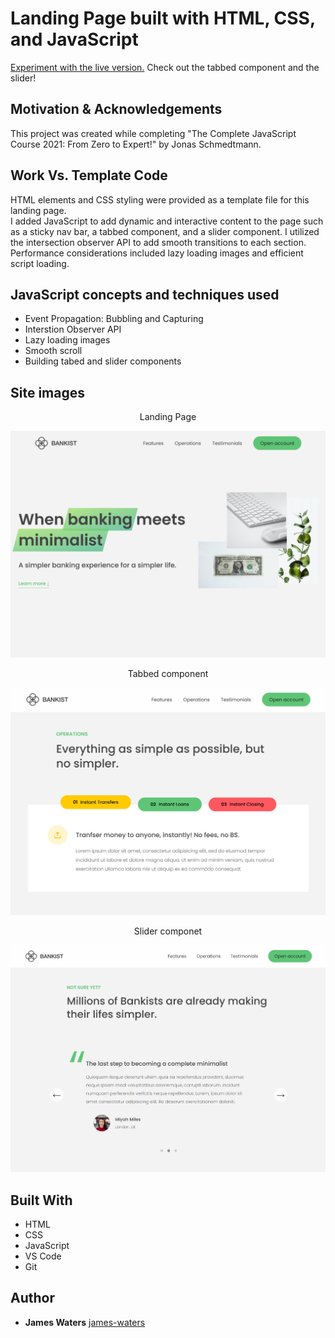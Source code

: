 # Landing Page built with HTML, CSS, and JavaScript

[Experiment with the live version.](https://waters1993.github.io/javascript-landingpage/) Check out the tabbed component and the slider!

## Motivation & Acknowledgements

This project was created while completing "The Complete JavaScript Course 2021: From Zero to Expert!" by Jonas Schmedtmann.

## Work Vs. Template Code

HTML elements and CSS styling were provided as a template file for this landing page.<br>
I added JavaScript to add dynamic and interactive content to the page such as a sticky nav bar, a tabbed component, and a slider component. I utilized the intersection observer API to add smooth transitions to each section. Performance considerations included lazy loading images and efficient script loading.<br>

## JavaScript concepts and techniques used

- Event Propagation: Bubbling and Capturing
- Interstion Observer API
- Lazy loading images
- Smooth scroll
- Building tabed and slider components

## Site images

<div align="center">
  <p>Landing Page</p>
  <img src="./images/landing.PNG" alt="landingPage" width="650"/>
   <p>Tabbed component</p>
  <img src="./images/tabbed.PNG" alt="landingPage" width="650"/>
 <p>Slider componet</p>
  <img src="./images/slider.PNG" alt="landingPage" width="650"/>
</div>

## Built With

- HTML
- CSS
- JavaScript
- VS Code
- Git

## Author

- **James Waters**
  [james-waters](https://www.james-waters.com/)
